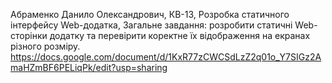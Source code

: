Абраменко Данило Олександрович,
КВ-13,
Розробка статичного інтерфейсу Web-додатка,
Загальне завдання: розробити статичні Web-сторінки додатку та перевірити коректне їх відображення на екранах різного розміру.
https://docs.google.com/document/d/1KxR77zCWCSdLzZ2q01o_Y7SIGz2AmaHZmBF6PELiqPk/edit?usp=sharing
